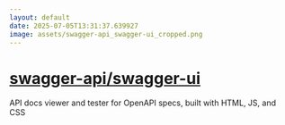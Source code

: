 ```yaml
---
layout: default
date: 2025-07-05T13:31:37.639927
image: assets/swagger-api_swagger-ui_cropped.png
---
```


# [swagger-api/swagger-ui](https://github.com/swagger-api/swagger-ui)

API docs viewer and tester for OpenAPI specs, built with HTML, JS, and CSS
